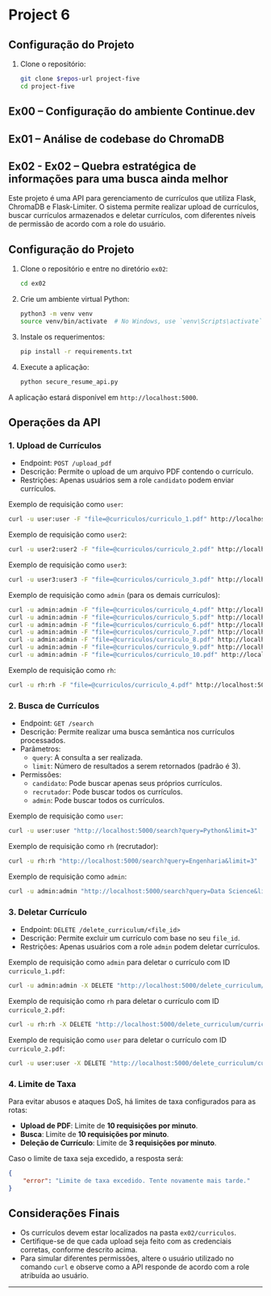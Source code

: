 # Project 6

## Configuração do Projeto

1. Clone o repositório:

   ```bash
   git clone $repos-url project-five
   cd project-five
   ```

## Ex00 – Configuração do ambiente Continue.dev

## Ex01 – Análise de codebase do ChromaDB

## Ex02 - Ex02 – Quebra estratégica de informações para uma busca ainda melhor

Este projeto é uma API para gerenciamento de currículos que utiliza Flask, ChromaDB e Flask-Limiter. O sistema permite realizar upload de currículos, buscar currículos armazenados e deletar currículos, com diferentes níveis de permissão de acordo com a role do usuário.

## Configuração do Projeto

1. Clone o repositório e entre no diretório `ex02`:
    ```bash
    cd ex02
    ```

2. Crie um ambiente virtual Python:
    ```bash
    python3 -m venv venv
    source venv/bin/activate  # No Windows, use `venv\Scripts\activate`
    ```

3. Instale os requerimentos:
    ```bash
    pip install -r requirements.txt
    ```

4. Execute a aplicação:
    ```bash
    python secure_resume_api.py
    ```

A aplicação estará disponível em `http://localhost:5000`.

## Operações da API

### 1. **Upload de Currículos**

- Endpoint: `POST /upload_pdf`
- Descrição: Permite o upload de um arquivo PDF contendo o currículo.
- Restrições: Apenas usuários sem a role `candidato` podem enviar currículos.

Exemplo de requisição como `user`:

```bash
curl -u user:user -F "file=@curriculos/curriculo_1.pdf" http://localhost:5000/upload_pdf
```

Exemplo de requisição como `user2`:

```bash
curl -u user2:user2 -F "file=@curriculos/curriculo_2.pdf" http://localhost:5000/upload_pdf
```

Exemplo de requisição como `user3`:

```bash
curl -u user3:user3 -F "file=@curriculos/curriculo_3.pdf" http://localhost:5000/upload_pdf
```

Exemplo de requisição como `admin` (para os demais currículos):

```bash
curl -u admin:admin -F "file=@curriculos/curriculo_4.pdf" http://localhost:5000/upload_pdf
curl -u admin:admin -F "file=@curriculos/curriculo_5.pdf" http://localhost:5000/upload_pdf
curl -u admin:admin -F "file=@curriculos/curriculo_6.pdf" http://localhost:5000/upload_pdf
curl -u admin:admin -F "file=@curriculos/curriculo_7.pdf" http://localhost:5000/upload_pdf
curl -u admin:admin -F "file=@curriculos/curriculo_8.pdf" http://localhost:5000/upload_pdf
curl -u admin:admin -F "file=@curriculos/curriculo_9.pdf" http://localhost:5000/upload_pdf
curl -u admin:admin -F "file=@curriculos/curriculo_10.pdf" http://localhost:5000/upload_pdf
```

Exemplo de requisição como `rh`:
```bash
curl -u rh:rh -F "file=@curriculos/curriculo_4.pdf" http://localhost:5000/upload_pdf
```

### 2. **Busca de Currículos**

- Endpoint: `GET /search`
- Descrição: Permite realizar uma busca semântica nos currículos processados.
- Parâmetros:
  - `query`: A consulta a ser realizada.
  - `limit`: Número de resultados a serem retornados (padrão é 3).
- Permissões:
  - `candidato`: Pode buscar apenas seus próprios currículos.
  - `recrutador`: Pode buscar todos os currículos.
  - `admin`: Pode buscar todos os currículos.

Exemplo de requisição como `user`:

```bash
curl -u user:user "http://localhost:5000/search?query=Python&limit=3"
```

Exemplo de requisição como `rh` (recrutador):

```bash
curl -u rh:rh "http://localhost:5000/search?query=Engenharia&limit=3"
```

Exemplo de requisição como `admin`:

```bash
curl -u admin:admin "http://localhost:5000/search?query=Data Science&limit=3"
```

### 3. **Deletar Currículo**

- Endpoint: `DELETE /delete_curriculum/<file_id>`
- Descrição: Permite excluir um currículo com base no seu `file_id`.
- Restrições: Apenas usuários com a role `admin` podem deletar currículos.

Exemplo de requisição como `admin` para deletar o currículo com ID `curriculo_1.pdf`:

```bash
curl -u admin:admin -X DELETE "http://localhost:5000/delete_curriculum/curriculo_1.pdf"
```

Exemplo de requisição como `rh` para deletar o currículo com ID `curriculo_2.pdf`:

```bash
curl -u rh:rh -X DELETE "http://localhost:5000/delete_curriculum/curriculo_1.pdf"
```

Exemplo de requisição como `user` para deletar o currículo com ID `curriculo_2.pdf`:

```bash
curl -u user:user -X DELETE "http://localhost:5000/delete_curriculum/curriculo_1.pdf"
```



### 4. **Limite de Taxa**

Para evitar abusos e ataques DoS, há limites de taxa configurados para as rotas:
- **Upload de PDF**: Limite de **10 requisições por minuto**.
- **Busca**: Limite de **10 requisições por minuto**.
- **Deleção de Currículo**: Limite de **3 requisições por minuto**.

Caso o limite de taxa seja excedido, a resposta será:

```json
{
    "error": "Limite de taxa excedido. Tente novamente mais tarde."
}
```

## Considerações Finais

- Os currículos devem estar localizados na pasta `ex02/curriculos`.
- Certifique-se de que cada upload seja feito com as credenciais corretas, conforme descrito acima.
- Para simular diferentes permissões, altere o usuário utilizado no comando `curl` e observe como a API responde de acordo com a role atribuída ao usuário.


---